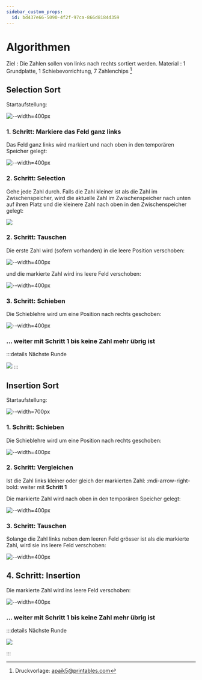 ```yaml
---
sidebar_custom_props:
  id: bd437e66-5090-4f2f-97ca-866d8184d359
---
```


# Algorithmen

Ziel
: Die Zahlen sollen von links nach rechts sortiert werden.
Material
: 1 Grundplatte, 1 Schiebevorrichtung, 7 Zahlenchips [^1]

<Tabs>
<TabItem value="Selection Sort">

## Selection Sort

Startaufstellung:

![--width=400px](images/selection-s00.png)

### 1. Schritt: Markiere das Feld ganz links

Das Feld ganz links wird markiert und nach oben in den temporären Speicher gelegt: 

![--width=400px](images/selection-s01.png)

### 2. Schritt: Selection

Gehe jede Zahl durch. Falls die Zahl kleiner ist als die Zahl im Zwischenspeicher, wird die aktuelle Zahl im Zwischenspeicher nach unten auf ihren Platz und die kleinere Zahl nach oben in den Zwischenspeicher gelegt:

![](images/selection-s02-full.png)


### 2. Schritt: Tauschen

Die erste Zahl wird (sofern vorhanden) in die leere Position verschoben:

![--width=400px](images/selection-s02b.png)

und die markierte Zahl wird ins leere Feld verschoben:

![--width=400px](images/selection-s02c.png)

### 3. Schritt: Schieben

Die Schieblehre wird um eine Position nach rechts geschoben:

![--width=400px](images/selection-s03.png)

### ... weiter mit Schritt 1 bis keine Zahl mehr übrig ist

:::details Nächste Runde

![](images/selection-s04.png)
:::

<Answer type="text" webKey="b1709e13-1f26-47d2-978e-18a96b7211ab" />

</TabItem>
<TabItem value="Insertion Sort">

## Insertion Sort

Startaufstellung:

![--width=700px](images/insertion-s01.png)

### 1. Schritt: Schieben

Die Schieblehre wird um eine Position nach rechts geschoben:

![--width=400px](images/insertion-s02.png)

### 2. Schritt: Vergleichen

Ist die Zahl links kleiner oder gleich der markierten Zahl: :mdi-arrow-right-bold: weiter mit **Schritt 1**

Die markierte Zahl wird nach oben in den temporären Speicher gelegt:

![--width=400px](images/insertion-s03.png)

### 3. Schritt: Tauschen

Solange die Zahl links neben dem leeren Feld grösser ist als die markierte Zahl, wird sie ins leere Feld verschoben:

![--width=400px](images/insertion-s03b.png)

## 4. Schritt: Insertion

Die markierte Zahl wird ins leere Feld verschoben:

![--width=400px](images/insertion-s03c.png)

### ... weiter mit Schritt 1 bis keine Zahl mehr übrig ist

:::details Nächste Runde

![](images/insertion-s04.png)

:::

<Answer type="text" webKey="13a1e010-9fc8-4639-9e6b-cccea8b8b1dc" />

</TabItem>
</Tabs>


[^1]: Druckvorlage: [apaik5](https://www.printables.com/@apaik5_264920)@[printables.com](https://www.printables.com/model/340344-computer-science-sorting-algorithms-learning-tool)